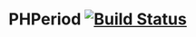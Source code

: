 PHPeriod [![Build Status](https://secure.travis-ci.org/chentepixtol/PHPeriod.png?branch=master)](http://travis-ci.org/chentepixtol/PHPeriod)
============

